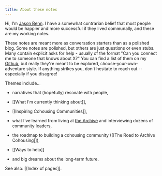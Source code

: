 ```yaml
---
title: About these notes
---
```


Hi, I'm [Jason Benn](https://jasonbenn.com). I have a somewhat contrarian belief that most people would be happier and more successful if they lived communally, and these are my working notes.

These notes are meant more as conversation starters than as a polished blog. Some notes are polished, but others are just questions or even stubs. Many contain explicit asks for help - usually of the format "Can you connect me to someone that knows about X?" You can find a list of them on my [Github](https://github.com/JasonBenn/notes-garden/tree/master/content), but really they're meant to be explored, choose-your-own-adventure style. If anything strikes you, don't hesitate to reach out -- especially if you disagree!

Themes include...

- narratives that (hopefully) resonate with people,

- [[What I'm currently thinking about]],

- [[Inspiring Cohousing Communities]],

- what I've learned from living at [the Archive](https://archive.house) and interviewing dozens of community leaders,

- the roadmap to building a cohousing community ([[The Road to Archive Cohousing]]),

- [[Ways to help]]

- and big dreams about the long-term future.

See also: [[Index of pages]].
